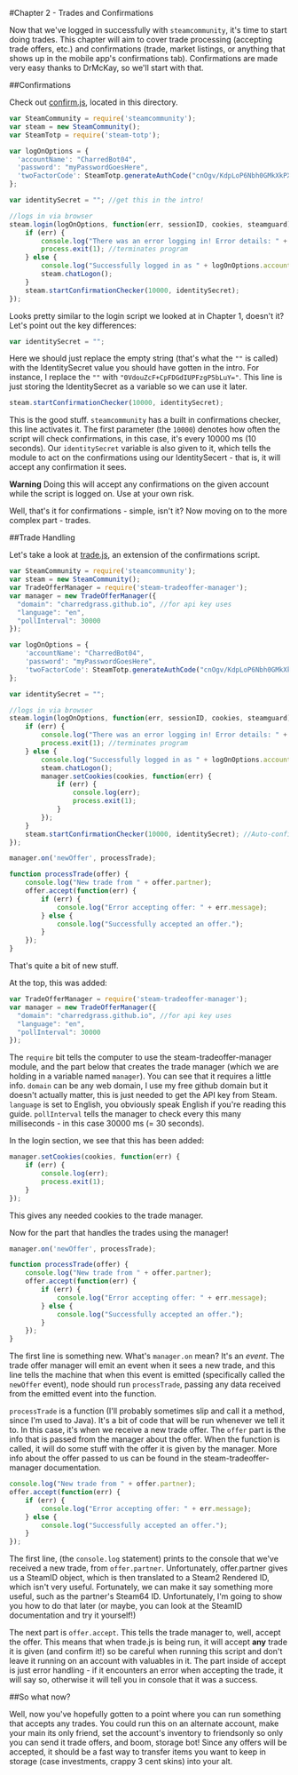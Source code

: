#Chapter 2 - Trades and Confirmations

Now that we've logged in successfully with `steamcommunity`, it's time to start doing trades. This chapter will aim to cover trade processing (accepting trade offers, etc.) and confirmations (trade, market listings, or anything that shows up in the mobile app's confirmations tab). Confirmations are made very easy thanks to DrMcKay, so we'll start with that.

##Confirmations

Check out [confirm.js](./confirm.js), located in this directory.

```js
var SteamCommunity = require('steamcommunity');
var steam = new SteamCommunity();
var SteamTotp = require('steam-totp');

var logOnOptions = {
  'accountName': "CharredBot04",
  'password': "myPasswordGoesHere",
  'twoFactorCode': SteamTotp.generateAuthCode("cnOgv/KdpLoP6Nbh0GMkXkPXALQ=") //this line and the comma before it can be removed if you don't have mobile auth enabled, but I'm assuming you do if you plan to trade
};

var identitySecret = ""; //get this in the intro!

//logs in via browser
steam.login(logOnOptions, function(err, sessionID, cookies, steamguard) {
	if (err) {
		console.log("There was an error logging in! Error details: " + err.message);
		process.exit(1); //terminates program
	} else {
		console.log("Successfully logged in as " + logOnOptions.accountName);
		steam.chatLogon();
	}
	steam.startConfirmationChecker(10000, identitySecret);
});
```

Looks pretty similar to the login script we looked at in Chapter 1, doesn't it? Let's point out the key differences:

```js
var identitySecret = "";
```

Here we should just replace the empty string (that's what the `""` is called) with the IdentitySecret value you should have gotten in the intro. For instance, I replace the `""` with `"0VdouZcF+CpFDGdIUPFzgP5bLuY="`. This line is just storing the IdentitySecret as a variable so we can use it later.

```js
steam.startConfirmationChecker(10000, identitySecret);
```

This is the good stuff. `steamcommunity` has a built in confirmations checker, this line activates it. The first parameter (the `10000`) denotes how often the script will check confirmations, in this case, it's every 10000 ms (10 seconds). Our `identitySecret` variable is also given to it, which tells the module to act on the confirmations using our IdentitySecert - that is, it will accept any confirmation it sees. 

**Warning** Doing this will accept any confirmations on the given account while the script is logged on. Use at your own risk.

Well, that's it for confirmations - simple, isn't it? Now moving on to the more complex part - trades.

##Trade Handling

Let's take a look at [trade.js](./trade.js), an extension of the confirmations script.

```js
var SteamCommunity = require('steamcommunity');
var steam = new SteamCommunity();
var TradeOfferManager = require('steam-tradeoffer-manager');
var manager = new TradeOfferManager({
  "domain": "charredgrass.github.io", //for api key uses
  "language": "en",
  "pollInterval": 30000
});

var logOnOptions = {
	'accountName': "CharredBot04",
	'password': "myPasswordGoesHere",
	'twoFactorCode': SteamTotp.generateAuthCode("cnOgv/KdpLoP6Nbh0GMkXkPXALQ="); //this line and the comma before it can be removed if you don't have mobile auth enabled, but I'm assuming you do if you plan to trade
};

var identitySecret = "";

//logs in via browser
steam.login(logOnOptions, function(err, sessionID, cookies, steamguard) {
	if (err) {
		console.log("There was an error logging in! Error details: " + err.message);
		process.exit(1); //terminates program
	} else {
		console.log("Successfully logged in as " + logOnOptions.accountName);
		steam.chatLogon();
		manager.setCookies(cookies, function(err) {
			if (err) {
				console.log(err);
				process.exit(1);
			}
		});
	}
	steam.startConfirmationChecker(10000, identitySecret); //Auto-confirmation enabled!
});

manager.on('newOffer', processTrade);

function processTrade(offer) {
	console.log("New trade from " + offer.partner);
	offer.accept(function(err) {
		if (err) {
			console.log("Error accepting offer: " + err.message);
		} else {
			console.log("Successfully accepted an offer.");
		}
	});
}
```

That's quite a bit of new stuff. 

At the top, this was added:

```js
var TradeOfferManager = require('steam-tradeoffer-manager');
var manager = new TradeOfferManager({
  "domain": "charredgrass.github.io", //for api key uses
  "language": "en",
  "pollInterval": 30000
});
```

The `require` bit tells the computer to use the steam-tradeoffer-manager module, and the part below that creates the trade manager (which we are holding in a variable named `manager`). You can see that it requires a little info. `domain` can be any web domain, I use my free github domain but it doesn't actually matter, this is just needed to get the API key from Steam. `language` is set to English, you obviously speak English if you're reading this guide. `pollInterval` tells the manager to check every this many milliseconds - in this case 30000 ms (= 30 seconds). 

In the login section, we see that this has been added:

```js
manager.setCookies(cookies, function(err) {
	if (err) {
		console.log(err);
		process.exit(1);
	}
});
```

This gives any needed cookies to the trade manager.

Now for the part that handles the trades using the manager!

```js
manager.on('newOffer', processTrade);

function processTrade(offer) {
	console.log("New trade from " + offer.partner);
	offer.accept(function(err) {
		if (err) {
			console.log("Error accepting offer: " + err.message);
		} else {
			console.log("Successfully accepted an offer.");
		}
	});
}
```

The first line is something new. What's `manager.on` mean? It's an *event*. The trade offer manager will emit an event when it sees a new trade, and this line tells the machine that when this event is emitted (specifically called the `newOffer` event), node should run `processTrade`, passing any data received from the emitted event into the function.

`processTrade` is a function (I'll probably sometimes slip and call it a method, since I'm used to Java). It's a bit of code that will be run whenever we tell it to. In this case, it's when we receive a new trade offer. The `offer` part is the info that is passed from the manager about the offer. When the function is called, it will do some stuff with the offer it is given by the manager. More info about the offer passed to us can be found in the steam-tradeoffer-manager documentation.

```js
console.log("New trade from " + offer.partner);
offer.accept(function(err) {
	if (err) {
		console.log("Error accepting offer: " + err.message);
	} else {
		console.log("Successfully accepted an offer.");
	}
});
```

The first line, (the `console.log` statement) prints to the console that we've received a new trade, from `offer.partner`. Unfortunately, offer.partner gives us a SteamID object, which is then translated to a Steam2 Rendered ID, which isn't very useful. Fortunately, we can make it say something more useful, such as the partner's Steam64 ID. Unfortunately, I'm going to show you how to do that later (or maybe, you can look at the SteamID documentation and try it yourself!)

The next part is `offer.accept`. This tells the trade manager to, well, accept the offer. This means that when trade.js is being run, it will accept **any** trade it is given (and confirm it!) so be careful when running this script and don't leave it running on an account with valuables in it. The part inside of accept is just error handling - if it encounters an error when accepting the trade, it will say so, otherwise it will tell you in console that it was a success.

##So what now?

Well, now you've hopefully gotten to a point where you can run something that accepts any trades. You could run this on an alternate account, make your main its only friend, set the account's inventory to friendsonly so only you can send it trade offers, and boom, storage bot! Since any offers will be accepted, it should be a fast way to transfer items you want to keep in storage (case investments, crappy 3 cent skins) into your alt.

 
